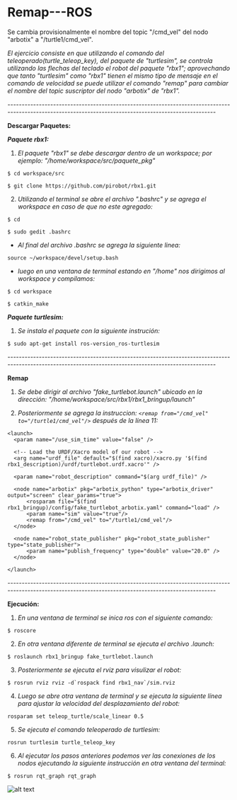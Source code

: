 # Remap---ROS
Se cambia provisionalmente el nombre del topic "/cmd_vel" del nodo "arbotix" a "/turtle1/cmd_vel".

*El ejercicio consiste en que utilizando el comando del teleoperado(turtle_teleop_key), del paquete de "turtlesim", se controla utilizando las flechas del teclado el robot del paquete "rbx1"; aprovechando que tanto "turtlesim" como "rbx1" tienen el mismo tipo de mensaje en el comando de velocidad se puede utilizar el comando "remap" para cambiar el nombre del topic suscriptor del nodo "arbotix" de "rbx1".*

*-------------------------------------------------------------------------------------------------------------------------------------------------------*

**Descargar Paquetes:**

***Paquete rbx1:***

1. *El paquete "rbx1" se debe descargar dentro de un workspace; por ejemplo: "/home/workspace/src/paquete_pkg"*

```
$ cd workspace/src

$ git clone https://github.com/pirobot/rbx1.git
```

2. *Utilizando el terminal se abre el archivo ".bashrc" y se agrega el workspace en caso de que no este agregado:*

```
$ cd

$ sudo gedit .bashrc 
```

- *Al final del archivo .bashrc se agrega la siguiente linea:*

```
source ~/workspace/devel/setup.bash
```

- *luego en una ventana de terminal estando en "/home" nos dirigimos al workspace y compilamos:*

```
$ cd workspace

$ catkin_make
```


***Paquete turtlesim:***

1. *Se instala el paquete con la siguiente instrución:*

```
$ sudo apt-get install ros-version_ros-turtlesim
```

*-------------------------------------------------------------------------------------------------------------------------------------------------------*

**Remap**

1. *Se debe dirigir al archivo "fake_turtlebot.launch" ubicado en la dirección:  "/home/workspace/src/rbx1/rbx1_bringup/launch"*

2. *Posteriormente se agrega la instruccion: ```<remap from="/cmd_vel" to="/turtle1/cmd_vel"/>``` después de la línea 11:*

```
<launch>
  <param name="/use_sim_time" value="false" />

  <!-- Load the URDF/Xacro model of our robot -->
  <arg name="urdf_file" default="$(find xacro)/xacro.py '$(find rbx1_description)/urdf/turtlebot.urdf.xacro'" />
   
  <param name="robot_description" command="$(arg urdf_file)" />
    
  <node name="arbotix" pkg="arbotix_python" type="arbotix_driver" output="screen" clear_params="true">
      <rosparam file="$(find rbx1_bringup)/config/fake_turtlebot_arbotix.yaml" command="load" />
      <param name="sim" value="true"/>
      <remap from="/cmd_vel" to="/turtle1/cmd_vel"/>
  </node>
  
  <node name="robot_state_publisher" pkg="robot_state_publisher" type="state_publisher">
      <param name="publish_frequency" type="double" value="20.0" />
  </node>
  
</launch>
```
*-------------------------------------------------------------------------------------------------------------------------------------------------------*

**Ejecución:**

1. *En una ventana de terminal se inica ros con el siguiente comando:*

```
$ roscore
```

2. *En otra ventana diferente de terminal se ejecuta el archivo .launch:*

```
$ roslaunch rbx1_bringup fake_turtlebot.launch
```

3. *Posteriormente se ejecuta el rviz para visulizar el robot:*

```
$ rosrun rviz rviz -d`rospack find rbx1_nav`/sim.rviz
```

4. *Luego se abre otra ventana de terminal y se ejecuta la siguiente línea para ajustar la velocidad del desplazamiento del robot:*

```
rosparam set teleop_turtle/scale_linear 0.5
```

5. *Se ejecuta el comando teleoperado de turtlesim:*

```
rosrun turtlesim turtle_teleop_key
```

6. *Al ejecutar los pasos anteriores podemos ver las conexiones de los nodos ejecutando la siguiente instrucción en otra ventana del terminal:*

```
$ rosrun rqt_graph rqt_graph
```

![alt text](https://github.com/eliandv1911/Remap---ROS/blob/1c9e991f6d965358cd908ee99112b79df50fd2d8/images/nodos_topics.png)

